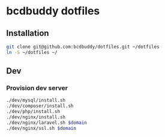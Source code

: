 # bcdbuddy dotfiles

## Installation
```bash
git clone git@github.com:bcdbuddy/dotfiles.git ~/dotfiles
ln -S ~/dotfiles ~/
```

## Dev
### Provision dev server
```bash
./dev/mysql/install.sh
./dev/composer/install.sh
./dev/php/install.sh
./dev/nginx/install.sh
./dev/nginx/laravel.sh $domain
./dev/nginx/ssl.sh $domain

```
